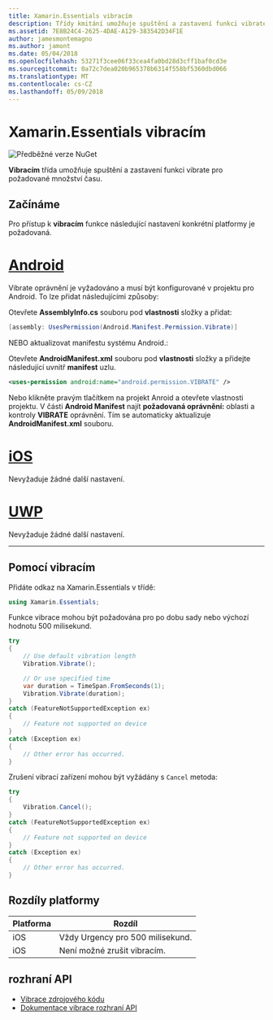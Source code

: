 ```yaml
---
title: Xamarin.Essentials vibracím
description: Třídy kmitání umožňuje spuštění a zastavení funkci vibrate pro požadované množství času.
ms.assetid: 7E8B24C4-2625-4DAE-A129-383542D34F1E
author: jamesmontemagno
ms.author: jamont
ms.date: 05/04/2018
ms.openlocfilehash: 53271f3cee06f33cea4fa0bd28d3cff1baf0cd3e
ms.sourcegitcommit: 0a72c7dea020b965378b6314f558bf5360dbd066
ms.translationtype: MT
ms.contentlocale: cs-CZ
ms.lasthandoff: 05/09/2018
---
```

# <a name="xamarinessentials-vibration"></a>Xamarin.Essentials vibracím

![Předběžné verze NuGet](~/media/shared/pre-release.png)

**Vibracím** třída umožňuje spuštění a zastavení funkci vibrate pro požadované množství času.

## <a name="getting-started"></a>Začínáme

Pro přístup k **vibracím** funkce následující nastavení konkrétní platformy je požadovaná.

# <a name="androidtabandroid"></a>[Android](#tab/android)

Vibrate oprávnění je vyžadováno a musí být konfigurované v projektu pro Android. To lze přidat následujícími způsoby:

Otevřete **AssemblyInfo.cs** souboru pod **vlastnosti** složky a přidat:

```csharp
[assembly: UsesPermission(Android.Manifest.Permission.Vibrate)]
```

NEBO aktualizovat manifestu systému Android.:

Otevřete **AndroidManifest.xml** souboru pod **vlastnosti** složky a přidejte následující uvnitř **manifest** uzlu.

```xml
<uses-permission android:name="android.permission.VIBRATE" />
```

Nebo klikněte pravým tlačítkem na projekt Anroid a otevřete vlastnosti projektu. V části **Android Manifest** najít **požadovaná oprávnění:** oblasti a kontroly **VIBRATE** oprávnění. Tím se automaticky aktualizuje **AndroidManifest.xml** souboru.

# <a name="iostabios"></a>[iOS](#tab/ios)

Nevyžaduje žádné další nastavení.

# <a name="uwptabuwp"></a>[UWP](#tab/uwp)

Nevyžaduje žádné další nastavení.

-----

## <a name="using-vibration"></a>Pomocí vibracím

Přidáte odkaz na Xamarin.Essentials v třídě:

```csharp
using Xamarin.Essentials;
```

Funkce vibrace mohou být požadována pro po dobu sady nebo výchozí hodnotu 500 milisekund.

```csharp
try
{
    // Use default vibration length
    Vibration.Vibrate();

    // Or use specified time
    var duration = TimeSpan.FromSeconds(1);
    Vibration.Vibrate(duration);
}
catch (FeatureNotSupportedException ex)
{
    // Feature not supported on device
}
catch (Exception ex)
{
    // Other error has occurred.
}
```

Zrušení vibrací zařízení mohou být vyžádány s `Cancel` metoda:

```csharp
try
{
    Vibration.Cancel();
}
catch (FeatureNotSupportedException ex)
{
    // Feature not supported on device
}
catch (Exception ex)
{
    // Other error has occurred.
}
```

## <a name="platform-differences"></a>Rozdíly platformy

| Platforma | Rozdíl |
| --- | --- |
| iOS | Vždy Urgency pro 500 milisekund. |
| iOS | Není možné zrušit vibracím. |

## <a name="api"></a>rozhraní API

- [Vibrace zdrojového kódu](https://github.com/xamarin/Essentials/tree/master/Essentials/Vibration)
- [Dokumentace vibrace rozhraní API](xref:Xamarin.Essentials.Vibration)
